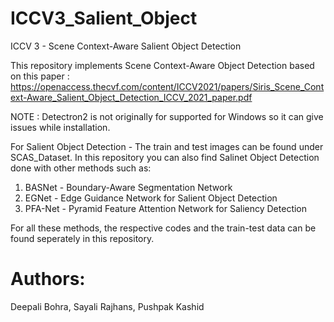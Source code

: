 # ICCV3_Salient_Object
ICCV 3 - Scene Context-Aware Salient Object Detection

This repository implements Scene Context-Aware Object Detection based on this paper : https://openaccess.thecvf.com/content/ICCV2021/papers/Siris_Scene_Context-Aware_Salient_Object_Detection_ICCV_2021_paper.pdf

NOTE : Detectron2 is not originally for supported for Windows so it can give issues while installation.


For Salient Object Detection - The train and test images can be found under SCAS_Dataset. 
In this repository you can also find Salinet Object Detection done with other methods such as:

1. BASNet - Boundary-Aware Segmentation Network
2. EGNet - Edge Guidance Network for Salient Object Detection
3. PFA-Net - Pyramid Feature Attention Network for Saliency Detection

For all these methods, the respective codes and the train-test data can be found seperately in this repository.








# Authors:
Deepali Bohra, Sayali Rajhans, Pushpak Kashid

